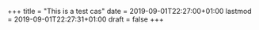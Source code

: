 +++
title = "This is a test cas"
date = 2019-09-01T22:27:00+01:00
lastmod = 2019-09-01T22:27:31+01:00
draft = false
+++
